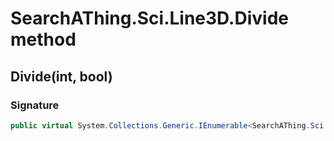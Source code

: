 # SearchAThing.Sci.Line3D.Divide method
## Divide(int, bool)
### Signature
```csharp
public virtual System.Collections.Generic.IEnumerable<SearchAThing.Sci.Vector3D> Divide(int cnt, bool include_endpoints = False)
```

